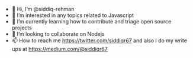 - 👋 Hi, I’m @siddiq-rehman
- 👀 I’m interested in any topics related to Javascript
- 🌱 I’m currently learning how to contribute and triage open source projects
- 💞️ I’m looking to collaborate on Nodejs
- 📫 How to reach me https://twitter.com/siddiqr67 and also I do my write ups at https://medium.com/@siddiqr67

<!---
siddiq-rehman/siddiq-rehman is a ✨ special ✨ repository because its `README.md` (this file) appears on your GitHub profile.
You can click the Preview link to take a look at your changes.
--->
